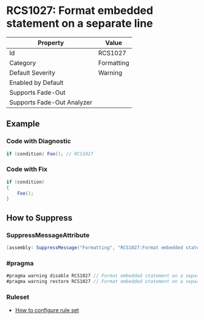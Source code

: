 # RCS1027: Format embedded statement on a separate line

| Property | Value |
| -------- | ----- |
| Id | RCS1027 |
| Category | Formatting |
| Default Severity | Warning |
| Enabled by Default |  |
| Supports Fade\-Out |  |
| Supports Fade\-Out Analyzer |  |

## Example

### Code with Diagnostic

```csharp
if (condition) Foo(); // RCS1027
```

### Code with Fix

```csharp
if (condition)
{
    Foo();
}
```

## How to Suppress

### SuppressMessageAttribute

```csharp
[assembly: SuppressMessage("Formatting", "RCS1027:Format embedded statement on a separate line.", Justification = "<Pending>")]
```

### \#pragma

```csharp
#pragma warning disable RCS1027 // Format embedded statement on a separate line.
#pragma warning restore RCS1027 // Format embedded statement on a separate line.
```

### Ruleset

* [How to configure rule set](../HowToConfigureAnalyzers.md)
